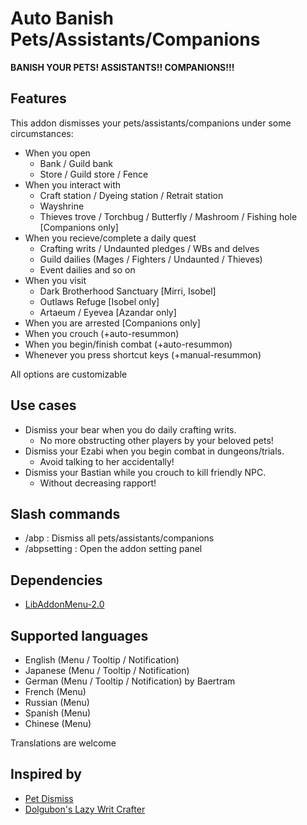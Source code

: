 # Auto Banish Pets/Assistants/Companions
**BANISH YOUR PETS! ASSISTANTS!! COMPANIONS!!!**

## Features
This addon dismisses your pets/assistants/companions under some circumstances:
- When you open
  - Bank / Guild bank
  - Store / Guild store / Fence
- When you interact with
  - Craft station / Dyeing station / Retrait station
  - Wayshrine
  - Thieves trove / Torchbug / Butterfly / Mashroom / Fishing hole [Companions only]
- When you recieve/complete a daily quest
  - Crafting writs / Undaunted pledges / WBs and delves
  - Guild dailies (Mages / Fighters / Undaunted / Thieves)
  - Event dailies and so on
- When you visit
  - Dark Brotherhood Sanctuary [Mirri, Isobel]
  - Outlaws Refuge [Isobel only]
  - Artaeum / Eyevea [Azandar only]
- When you are arrested [Companions only]
- When you crouch (+auto-resummon)
- When you begin/finish combat (+auto-resummon)
- Whenever you press shortcut keys (+manual-resummon)

All options are customizable

## Use cases
- Dismiss your bear when you do daily crafting writs.
  - No more obstructing other players by your beloved pets!
- Dismiss your Ezabi when you begin combat in dungeons/trials.
  - Avoid talking to her accidentally!
- Dismiss your Bastian while you crouch to kill friendly NPC.
  - Without decreasing rapport!

## Slash commands
- /abp : Dismiss all pets/assistants/companions
- /abpsetting : Open the addon setting panel

## Dependencies
- [LibAddonMenu-2.0](https://www.esoui.com/downloads/info7-LibAddonMenu.html)

## Supported languages
- English (Menu / Tooltip / Notification)
- Japanese (Menu / Tooltip / Notification)
- German (Menu / Tooltip / Notification) by Baertram
- French (Menu)
- Russian (Menu)
- Spanish (Menu)
- Chinese (Menu)

Translations are welcome

## Inspired by
- [Pet Dismiss](https://www.esoui.com/downloads/info1314-PetDismiss.html)
- [Dolgubon's Lazy Writ Crafter](https://www.esoui.com/downloads/info1346-DolgubonsLazyWritCrafter.html)